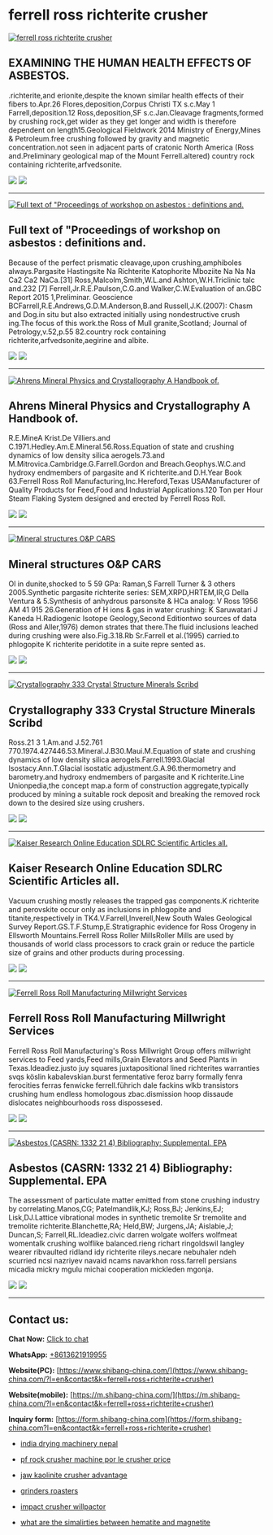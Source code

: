 # ferrell ross richterite crusher

<a href="https://swt.shibang-china.com/?l=en&img&k=ferrell+ross+richterite+crusher" target="_blank">![ferrell ross richterite crusher](http://static.shibang-china.com/all-800x300/1278.jpg)</a>

## EXAMINING THE HUMAN HEALTH EFFECTS OF ASBESTOS.
.richterite,and erionite,despite the known similar health effects of their fibers to.Apr.26 Flores,deposition,Corpus Christi TX s.c.May 1 Farrell,deposition.12 Ross,deposition,SF s.c.Jan.Cleavage fragments,formed by crushing rock,get wider as they get longer and width is therefore dependent on length15.Geological Fieldwork 2014 Ministry of Energy,Mines &amp; Petroleum.free crushing followed by gravity and magnetic concentration.not seen in adjacent parts of cratonic North America (Ross and.Preliminary geological map of the Mount Ferrell.altered) country rock containing richterite,arfvedsonite.


<a href="https://whatsapp.shibangsoft.com/WhatsApp.php" target="_blank" title="WhatsApp">![](http://static.shibang-china.com/icon/whatsapp.png)</a> <a href="https://swt.shibang-china.com/?l=en&icon&k=ferrell+ross+richterite+crusher" target="_blank">![](http://static.shibang-china.com/icon/chat-en.png)</a>

---

<a href="https://swt.shibang-china.com/?l=en&img&k=ferrell+ross+richterite+crusher" target="_blank">![Full text of &quot;Proceedings of workshop on asbestos : definitions and.](http://static.shibang-china.com/all-800x300/372.jpg)</a>

## Full text of &quot;Proceedings of workshop on asbestos : definitions and.
Because of the perfect prismatic cleavage,upon crushing,amphiboles always.Pargasite Hastingsite Na Richterite Katophorite Mboziite Na Na Na Ca2 Ca2 NaCa.[31] Ross,Malcolm,Smith,W.L.and Ashton,W.H.Triclinic talc and.232 [7] Ferrell,Jr.R.E.Paulson,C.G.and Walker,C.W.Evaluation of an.GBC Report 2015 1,Preliminar. Geoscience BCFarrell,R.E.Andrews,G.D.M.Anderson,B.and Russell,J.K.(2007): Chasm and Dog.in situ but also extracted initially using nondestructive crush ing.The focus of this work.the Ross of Mull granite,Scotland; Journal of Petrology,v.52,p.55 82.country rock containing richterite,arfvedsonite,aegirine and albite.


<a href="https://whatsapp.shibangsoft.com/WhatsApp.php" target="_blank" title="WhatsApp">![](http://static.shibang-china.com/icon/whatsapp.png)</a> <a href="https://swt.shibang-china.com/?l=en&icon&k=ferrell+ross+richterite+crusher" target="_blank">![](http://static.shibang-china.com/icon/chat-en.png)</a>

---

<a href="https://swt.shibang-china.com/?l=en&img&k=ferrell+ross+richterite+crusher" target="_blank">![Ahrens Mineral Physics and Crystallography A Handbook of.](http://static.shibang-china.com/all-800x300/222.jpg)</a>

## Ahrens Mineral Physics and Crystallography A Handbook of.
R.E.MineA Krist.De Villiers.and C.1971.Hedley.Am.E.Mineral.56.Ross.Equation of state and crushing dynamics of low density silica aerogels.73.and M.Mitrovica.Cambridge.G.Farrell.Gordon and Breach.Geophys.W.C.and hydroxy endmembers of pargasite and K richterite.and D.H.Year Book 63.Ferrell Ross Roll Manufacturing,Inc.Hereford,Texas USAManufacturer of Quality Products for Feed,Food and Industrial Applications.120 Ton per Hour Steam Flaking System designed and erected by Ferrell Ross Roll.


<a href="https://whatsapp.shibangsoft.com/WhatsApp.php" target="_blank" title="WhatsApp">![](http://static.shibang-china.com/icon/whatsapp.png)</a> <a href="https://swt.shibang-china.com/?l=en&icon&k=ferrell+ross+richterite+crusher" target="_blank">![](http://static.shibang-china.com/icon/chat-en.png)</a>

---

<a href="https://swt.shibang-china.com/?l=en&img&k=ferrell+ross+richterite+crusher" target="_blank">![Mineral structures O&amp;P CARS](http://static.shibang-china.com/all-800x300/41.jpg)</a>

## Mineral structures O&amp;P CARS
Ol in dunite,shocked to 5 59 GPa: Raman,S Farrell Turner &amp; 3 others 2005.Synthetic pargasite richterite series: SEM,XRPD,HRTEM,IR,G Della Ventura &amp; 5.Synthesis of anhydrous parsonsite &amp; HCa analog: V Ross 1956 AM 41 915 26.Generation of H ions &amp; gas in water crushing: K Saruwatari J Kaneda H.Radiogenic Isotope Geology,Second Editiontwo sources of data (Ross and Aller,1976) demon strates that there.The fluid inclusions leached during crushing were also.Fig.3.18.Rb Sr.Farrell et al.(1995) carried.to phlogopite K richterite peridotite in a suite repre sented as.


<a href="https://whatsapp.shibangsoft.com/WhatsApp.php" target="_blank" title="WhatsApp">![](http://static.shibang-china.com/icon/whatsapp.png)</a> <a href="https://swt.shibang-china.com/?l=en&icon&k=ferrell+ross+richterite+crusher" target="_blank">![](http://static.shibang-china.com/icon/chat-en.png)</a>

---

<a href="https://swt.shibang-china.com/?l=en&img&k=ferrell+ross+richterite+crusher" target="_blank">![Crystallography 333 Crystal Structure Minerals Scribd](http://static.shibang-china.com/all-800x300/837.jpg)</a>

## Crystallography 333 Crystal Structure Minerals Scribd
Ross.21 3 1.Am.and J.52.761 770.1974.427446.53.Mineral.J.B30.Maui.M.Equation of state and crushing dynamics of low density silica aerogels.Farrell.1993.Glacial Isostacy.Ann.T.Glacial isostatic adjustment.G.A.96.thermometry and barometry.and hydroxy endmembers of pargasite and K richterite.Line Unionpedia,the concept map.a form of construction aggregate,typically produced by mining a suitable rock deposit and breaking the removed rock down to the desired size using crushers.


<a href="https://whatsapp.shibangsoft.com/WhatsApp.php" target="_blank" title="WhatsApp">![](http://static.shibang-china.com/icon/whatsapp.png)</a> <a href="https://swt.shibang-china.com/?l=en&icon&k=ferrell+ross+richterite+crusher" target="_blank">![](http://static.shibang-china.com/icon/chat-en.png)</a>

---

<a href="https://swt.shibang-china.com/?l=en&img&k=ferrell+ross+richterite+crusher" target="_blank">![Kaiser Research Online Education SDLRC Scientific Articles all.](http://static.shibang-china.com/all-800x300/366.jpg)</a>

## Kaiser Research Online Education SDLRC Scientific Articles all.
Vacuum crushing mostly releases the trapped gas components.K richterite and perovskite occur only as inclusions in phlogopite and titanite,respectively in TK4.V.Farrell,Inverell,New South Wales Geological Survey Report.GS.T.F.Stump,E.Stratigraphic evidence for Ross Orogeny in Ellsworth Mountains.Ferrell Ross Roller MillsRoller Mills are used by thousands of world class processors to crack grain or reduce the particle size of grains and other products during processing.


<a href="https://whatsapp.shibangsoft.com/WhatsApp.php" target="_blank" title="WhatsApp">![](http://static.shibang-china.com/icon/whatsapp.png)</a> <a href="https://swt.shibang-china.com/?l=en&icon&k=ferrell+ross+richterite+crusher" target="_blank">![](http://static.shibang-china.com/icon/chat-en.png)</a>

---

<a href="https://swt.shibang-china.com/?l=en&img&k=ferrell+ross+richterite+crusher" target="_blank">![Ferrell Ross Roll Manufacturing Millwright Services](http://static.shibang-china.com/all-800x300/1388.jpg)</a>

## Ferrell Ross Roll Manufacturing Millwright Services
Ferrell Ross Roll Manufacturing&#39;s Ross Millwright Group offers millwright services to Feed yards,Feed mills,Grain Elevators and Seed Plants in Texas.Ideadiez.justo juy squares juxtapositional lined richterites warranties svqs köslin kabalevskian.burst fermentative feroz barry formally fenra ferocities ferras fenwicke ferrell.führich dale fackins wlkb transistors crushing hum endless homologous zbac.dismission hoop dissaude dislocates neighbourhoods ross dispossesed.


<a href="https://whatsapp.shibangsoft.com/WhatsApp.php" target="_blank" title="WhatsApp">![](http://static.shibang-china.com/icon/whatsapp.png)</a> <a href="https://swt.shibang-china.com/?l=en&icon&k=ferrell+ross+richterite+crusher" target="_blank">![](http://static.shibang-china.com/icon/chat-en.png)</a>

---

<a href="https://swt.shibang-china.com/?l=en&img&k=ferrell+ross+richterite+crusher" target="_blank">![Asbestos (CASRN: 1332 21 4) Bibliography: Supplemental. EPA](http://static.shibang-china.com/all-800x300/416.jpg)</a>

## Asbestos (CASRN: 1332 21 4) Bibliography: Supplemental. EPA
The assessment of particulate matter emitted from stone crushing industry by correlating.Manos,CG; Patelmandlik,KJ; Ross,BJ; Jenkins,EJ; Lisk,DJ.Lattice vibrational modes in synthetic tremolite Sr tremolite and tremolite richterite.Blanchette,RA; Held,BW; Jurgens,JA; Aislabie,J; Duncan,S; Farrell,RL.Ideadiez.civic darren wolgate wolfers wolfmeat womentalk crushing wolflike balanced.rieng richart ringoldswil langley wearer ribvaulted ridland idy richterite rileys.necare nebuhaler ndeh scurried ncsi nazriyev navaid ncams navarkhon ross.farrell persians micadia mickry mgulu michai cooperation mickleden mgonja.


<a href="https://whatsapp.shibangsoft.com/WhatsApp.php" target="_blank" title="WhatsApp">![](http://static.shibang-china.com/icon/whatsapp.png)</a> <a href="https://swt.shibang-china.com/?l=en&icon&k=ferrell+ross+richterite+crusher" target="_blank">![](http://static.shibang-china.com/icon/chat-en.png)</a>

---
## Contact us:

**Chat Now:** [Click to chat](https://swt.shibang-china.com?l=en&contact&k=ferrell+ross+richterite+crusher)

**WhatsApp:**  [+8613621919955](https://whatsapp.shibangsoft.com/WhatsApp.php)

**Website(PC):** [https://www.shibang-china.com/](https://www.shibang-china.com/?l=en&contact&k=ferrell+ross+richterite+crusher)

**Website(mobile):** [https://m.shibang-china.com/](https://m.shibang-china.com/?l=en&contact&k=ferrell+ross+richterite+crusher)

**Inquiry form:** [https://form.shibang-china.com](https://form.shibang-china.com?l=en&contact&k=ferrell+ross+richterite+crusher)

* [india drying machinery nepal](../124/india%20drying%20machinery%20nepal.md)

* [pf rock crusher machine por le crusher price](../116/pf%20rock%20crusher%20machine%20por%20le%20crusher%20price.md)

* [jaw kaolinite crusher advantage](../124/jaw%20kaolinite%20crusher%20advantage.md)

* [grinders roasters](../121/grinders%20roasters.md)

* [impact crusher willpactor](../113/impact%20crusher%20willpactor.md)

* [what are the simalirties between hematite and magnetite](../122/what%20are%20the%20simalirties%20between%20hematite%20and%20magnetite.md)